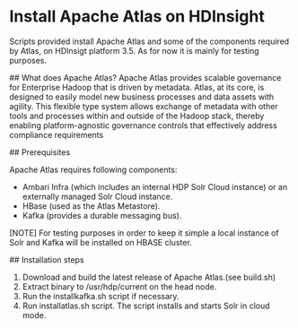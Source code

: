 # Install Apache Atlas on HDInsight
Scripts provided install Apache Atlas and some of the components required by Atlas, on HDInsigt platform 3.5. As for now it is mainly for testing purposes.

##<a name="whatis"></a> What does Apache Atlas?
Apache Atlas provides scalable governance for Enterprise Hadoop that is driven by metadata. Atlas, at its core, is designed to easily model new business processes and data assets with agility. This flexible type system allows exchange of metadata with other tools and processes within and outside of the Hadoop stack, thereby enabling platform-agnostic governance controls that effectively address compliance requirements

##<a name="prerequisites"></a> Prerequisites

Apache Atlas requires following components:
* Ambari Infra (which includes an internal HDP Solr Cloud instance) or an externally managed Solr Cloud instance.
* HBase (used as the Atlas Metastore).
* Kafka (provides a durable messaging bus).

[NOTE] For testing purposes in order to keep it simple a local instance of Solr and Kafka will be installed on HBASE cluster.

##<a name="installation"></a> Installation steps

1. Download and build the latest release of Apache Atlas.(see build.sh)
2. Extract binary to /usr/hdp/current on the head node.
3. Run the installkafka.sh script if necessary.
4. Run installatlas.sh script. The script installs and starts Solr in cloud mode.
